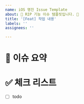 ```yaml
---
name: iOS 명진 Issue Template
about: 🍎 RIP 기능 이슈 템플릿입니다. 🍎
title: '[Feat] 작업 내용'
labels: ''
assignees: ''

---
```


<!-- 

Title: [prefix] - 이슈 내용

Prefix

[Add]: 기능과 무관한 코드 추가 (라이브러리 추가, 유틸리티 함수 추가 등)
[Chore]: 그 이외의 잡일/ 버전 코드 수정, 패키지 구조 변경, 파일 이동, 파일이름 변경
[Comment]: 필요한 주석 추가 및 변경
[Del]: 쓸모없는 코드, 주석 삭제
[Design]: 뷰 구현 (UI 관련 코드 추가 및 수정)
[Docs]: README나 WIKI 등의 문서 개정
[Feat]: 새로운 기능 구현
[Fix]: 버그, 오류 해결, 코드 수정
[Merge]: 머지
[Refactor]: 전면 수정이 있을 때 사용합니다
[Remove]: 파일 삭제
[Setting]: 프로젝트 세팅 및 전반적 기능
[Test]: 테스트 코드

-->

# 🍎 이슈 요약

<!-- 이슈에 대해 설명해주세요. -->

# ✅ 체크 리스트

<!-- 해야 할 일을 적어주세요. -->

- [ ] todo
